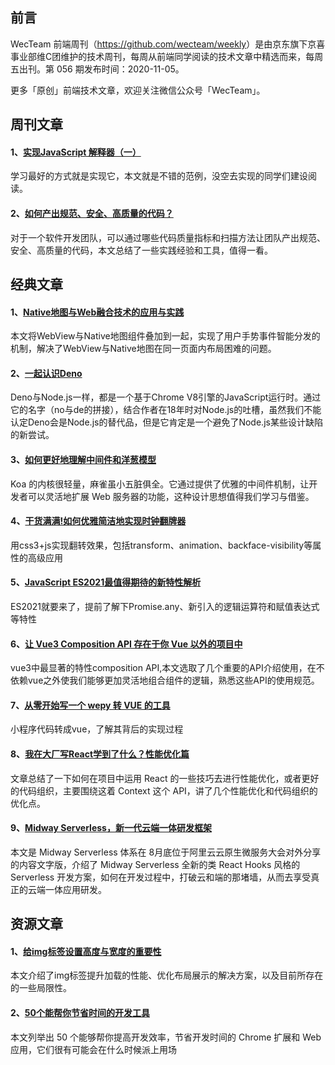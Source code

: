 ## 前言

WecTeam 前端周刊（<https://github.com/wecteam/weekly>）是由京东旗下京喜事业部维C团维护的技术周刊，每周从前端同学阅读的技术文章中精选而来，每周五出刊。第 056 期发布时间：2020-11-05。

更多「原创」前端技术文章，欢迎关注微信公众号「WecTeam」。

## 周刊文章

#### 1、[实现JavaScript 解释器（一）](https://mp.weixin.qq.com/s/IpPteiaitPyuwQG6_2ClCw)

学习最好的方式就是实现它，本文就是不错的范例，没空去实现的同学们建设阅读。


#### 2、[如何产出规范、安全、高质量的代码？](https://mp.weixin.qq.com/s/nsvNcHDKZCUMJEgusT9Uiw)

对于一个软件开发团队，可以通过哪些代码质量指标和扫描方法让团队产出规范、安全、高质量的代码，本文总结了一些实践经验和工具，值得一看。

## 经典文章

#### 1、[Native地图与Web融合技术的应用与实践](https://segmentfault.com/a/1190000037672099)

本文将WebView与Native地图组件叠加到一起，实现了用户手势事件智能分发的机制，解决了WebView与Native地图在同一页面内布局困难的问题。

#### 2、[一起认识Deno](https://juejin.im/post/6890452181657485319)

Deno与Node.js一样，都是一个基于Chrome V8引擎的JavaScript运行时。通过它的名字（no与de的拼接），结合作者在18年时对Node.js的吐槽，虽然我们不能认定Deno会是Node.js的替代品，但是它肯定是一个避免了Node.js某些设计缺陷的新尝试。 

#### 3、[如何更好地理解中间件和洋葱模型](https://juejin.im/post/6890259747866411022)

Koa 的内核很轻量，麻雀虽小五脏俱全。它通过提供了优雅的中间件机制，让开发者可以灵活地扩展 Web 服务器的功能，这种设计思想值得我们学习与借鉴。

#### 4、[干货满满!如何优雅简洁地实现时钟翻牌器](https://juejin.im/post/6844904003889790983)

用css3+js实现翻转效果，包括transform、animation、backface-visibility等属性的高级应用 

#### 5、[JavaScript ES2021最值得期待的新特性解析](https://mp.weixin.qq.com/s/z2jqutCTMuLm8ZAuKF0a_Q)

ES2021就要来了，提前了解下Promise.any、新引入的逻辑运算符和赋值表达式等特性 

#### 6、[让 Vue3 Composition API 存在于你 Vue 以外的项目中](https://mp.weixin.qq.com/s/3xO0ZSQUYVOMip-XY7OEtg)

vue3中最显著的特性composition API,本文选取了几个重要的API介绍使用，在不依赖vue之外使我们能够更加灵活地组合组件的逻辑，熟悉这些API的使用规范。

#### 7、[从零开始写一个 wepy 转 VUE 的工具](https://mp.weixin.qq.com/s/R6lJK9faRLmG3fzcjwv3yA)

小程序代码转成vue，了解其背后的实现过程 

#### 8、[我在大厂写React学到了什么？性能优化篇](https://mp.weixin.qq.com/s/A6jmQx67CCMWmDHj5cQOFQ)

文章总结了一下如何在项目中运用 React 的一些技巧去进行性能优化，或者更好的代码组织，主要围绕这着 Context 这个 API，讲了几个性能优化和代码组织的优化点。

#### 9、[Midway Serverless，新一代云端一体研发框架](https://juejin.im/post/6890703879395082253)

本文是 Midway Serverless 体系在 8月底位于阿里云云原生微服务大会对外分享的内容文字版，介绍了 Midway Serverless 全新的类 React Hooks 风格的 Serverless 开发方案，如何在开发过程中，打破云和端的那堵墙，从而去享受真正的云端一体应用研发。 


## 资源文章

#### 1、[给img标签设置高度与宽度的重要性](https://www.smashingmagazine.com/2020/03/setting-height-width-images-important-again/)

本文介绍了img标签提升加载的性能、优化布局展示的解决方案，以及目前所存在的一些局限性。 

#### 2、[50个能帮你节省时间的开发工具](https://dev.to/iainfreestone/50-developer-tools-to-make-your-life-a-little-easier-4oc5)

本文列举出 50 个能够帮你提高开发效率，节省开发时间的 Chrome 扩展和 Web 应用，它们很有可能会在什么时候派上用场